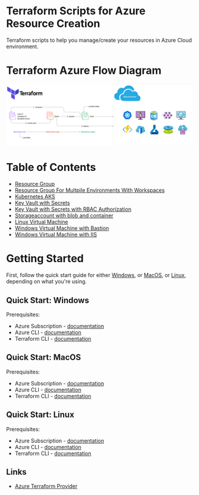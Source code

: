 # Terraform Scripts for Azure Resource Creation

Terraform scripts to help you manage/create your resources in Azure Cloud environment.

# Terraform Azure Flow Diagram

![alt text](./architecture/terraform-azure-architecture.png?raw=true)


# Table of Contents
- [Resource Group](./mtc_resource_group/)
- [Resource Group For Multpile Environments With Workspaces](./mtc_workspaces_resource_group/)
- [Kubernetes AKS](./mtc_kubernetes_aks/)
- [Key Vault with Secrets](./mtc_keyvault_secrets/)
- [Key Vault with Secrets with RBAC Authorization](./mtc_keyvault_rbac/)
- [Storageaccount with blob and container](./mtc_storageaccount_container_blob/)
- [Linux Virtual Machine](./mtc_vm_linux/)
- [Windows Virtual Machine with Bastion](./mtc_vm_windows_bastion/)
- [Windows Virtual Machine with IIS](./mtc_vm_windows_iis/)

# Getting Started 

First, follow the quick start guide for either [Windows](#quick-start-windows), or [MacOS](#quick-start-mac), or [Linux](#quick-start-linux), depending on what you're using.


## Quick Start: Windows

Prerequisites:
- Azure Subscription - [documentation](https://learn.microsoft.com/en-us/azure/cloud-adoption-framework/ready/azure-best-practices/initial-subscriptions)
- Azure CLI - [documentation](https://learn.microsoft.com/en-us/cli/azure/install-azure-cli-windows?tabs=azure-cli)
- Terraform CLI - [documentation](https://learn.hashicorp.com/tutorials/terraform/install-cli)

## Quick Start: MacOS

Prerequisites:
- Azure Subscription - [documentation](https://learn.microsoft.com/en-us/azure/cloud-adoption-framework/ready/azure-best-practices/initial-subscriptions) 
- Azure CLI - [documentation](https://learn.microsoft.com/en-us/cli/azure/install-azure-cli-macos)
- Terraform CLI - [documentation](https://learn.hashicorp.com/tutorials/terraform/install-cli)


## Quick Start: Linux

Prerequisites:
- Azure Subscription - [documentation](https://learn.microsoft.com/en-us/azure/cloud-adoption-framework/ready/azure-best-practices/initial-subscriptions)
- Azure CLI - [documentation](https://learn.microsoft.com/en-us/cli/azure/install-azure-cli-linux?pivots=apt)
- Terraform CLI - [documentation](https://learn.hashicorp.com/tutorials/terraform/install-cli)

## Links

- [Azure Terraform Provider](https://registry.terraform.io/providers/hashicorp/azurerm/latest/docs)